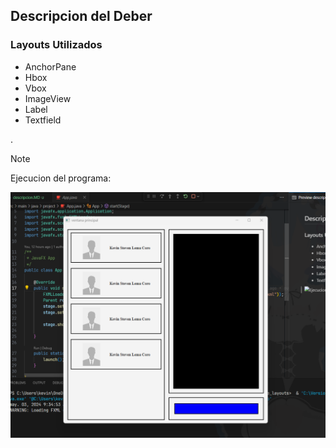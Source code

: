 ## Descripcion del Deber

### Layouts Utilizados

- AnchorPane
- Hbox
- Vbox
- ImageView
- Label
- Textfield 


.


>[!NOTE]
>
>Ejecucion del programa:

![Ejecucion del Programa](/src/main/resources/view/img/ejecucionJava.png)

